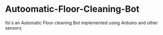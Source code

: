 # Autoomatic-Floor-Cleaning-Bot
Its's an Automatic Floor cleaning Bot implemented using Arduino and other sensors
